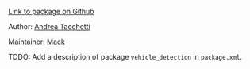 <div id='vehicle_detection-autogenerated' markdown='1'>


<!-- do not edit this file, autogenerated -->

[Link to package on Github](github:org=duckietown,repo=Software,path=80-to-sort/vehicle_detection,branch=andrea-config)

Author: [Andrea Tacchetti](mailto:atacchet@todo.todo)

Maintainer: [Mack](mailto:mack@duckietown.org)

TODO: Add a description of package `vehicle_detection` in `package.xml`.



</div>

